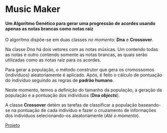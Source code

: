 # Music Maker 

#### Um Algoritmo Genético para gerar uma progressão de acordes usando apenas as notas brancas como notas raiz
  
O algoritmo dispõe-se em duas classes _no momento_: __Dna__ e __Crossover__.

Na classe *Dna* há dois vetores com as notas músicas. Um contendo todas as notas e outro contendo somente as notas brancas, as quais serão utilizadas como as notas raiz para os acordes.

Para gerar a população, o método construtor que gera os cromossomos (indivíduos) aleatoriamente é aplicado. Após, é feito o cálculo de pontuação do indivíduo seguindo as regras de __padrão humano__.

Neste momento, temos a definição do tamanho da população, a geração da população e a pontuação dos indivíduos (__Dna *objects*__).

A classe __Crossover__ detém as tarefas de classificar a população baseando-se na pontuação de cada indivíduo e fazer o cruzamento de informações dos indivíduos selecionando-os aleatoriamente (*Até o momento*).

<a href="https://github.com/users/mopires/projects/1">Projeto</a>
